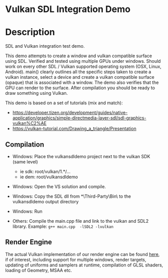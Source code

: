 Vulkan SDL Integration Demo
=======================

# Description

SDL and Vulkan integration test demo.

This demo attempts to create a window and vulkan compatible surface using SDL.
Verified and tested using multiple GPUs under windows.
Should work on every other SDL / Vulkan supported operating system (OSX, Linux, Android).
main() clearly outlines all the specific steps taken to create a vulkan instance, select a device and create a vulkan compatible surface (opaque) that is associated with a window. The demo also verifies that the GPU can render to the surface.
After compilation you should be ready to draw something using Vulkan.

This demo is based on a set of tutorials (mix and match):

- https://developer.tizen.org/development/guides/native-application/graphics/simple-directmedia-layer-sdl/sdl-graphics-vulkan%C2%AE
- https://vulkan-tutorial.com/Drawing_a_triangle/Presentation

## Compilation

- Windows: Place the vulkansdldemo project next to the vulkan SDK (same level)
    - ie sdk: root/vulkan/1.*/...
    - ie dem: root/vulkansdldemo
- Windows: Open the VS solution and compile.
- Windows: Copy the SDL dll from *\Third-Party\Bin\ to the vulkansdldemo output directory
- Windows: Run

- Others: Compile the main.cpp file and link to the vulkan and SDL2 library.
Example: `g++ main.cpp  -lSDL2 -lvulkan`

## Render Engine

The actual Vulkan implementation of our render engine can be found [here](https://github.com/napframework/nap), if of interest, including support for multiple windows, render targets, updating of uniforms and samplers at runtime, compilation of GLSL shaders, loading of Geometry, MSAA etc. 
